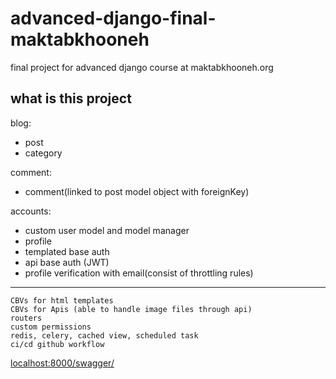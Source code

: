 # advanced-django-final-maktabkhooneh
 final project for advanced django course at maktabkhooneh.org

## what is this project

blog:
 - post
 - category

comment:
 - comment(linked to post model object with foreignKey)

accounts:
 - custom user model and model manager
 - profile
 - templated base auth
 - api base auth (JWT)
 - profile verification with email(consist of throttling rules)

---
```
CBVs for html templates
CBVs for Apis (able to handle image files through api)
routers 
custom permissions
redis, celery, cached view, scheduled task
ci/cd github workflow

```
[localhost:8000/swagger/](localhost:8000/swagger/)